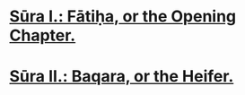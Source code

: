 
# [Sūra I.: Fātiḥa, or the Opening Chapter.](001.md)

# [Sūra II.: Baqara, or the Heifer.](002.md)

